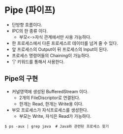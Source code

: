 # Pipe (파이프)
- 단방향 흐름이다.
- IPC의 한 종류 이다.
  - 부모<->자식 관계에서만 사용 가능하다.
- 한 프로세스에서 다른 프로세스르 데이터를 넘겨 줄 수 있다.
- 앞 프로세스의 Output이 뒤 프로세스의 Input이 된다.
- 프로세스 명령어들의 Chaining이 가능하다.
- '|' 키워드를 통해서 사용한다.

## Pipe의 구현
- 커널영역에 생성된 BufferedStream 이다.
  - 2개의 FileDiscriptor로 연결된다.
  - 한개는 Read, 한개는 Write용 이다.
- 부모 프로세스가 자식프로세스를 생성한다.
  - 부모는 Write, 자식은 Read가 가능하다.

```shell
$ ps -aux | grep java  # Java와 관련된 프로세스 찾기
```